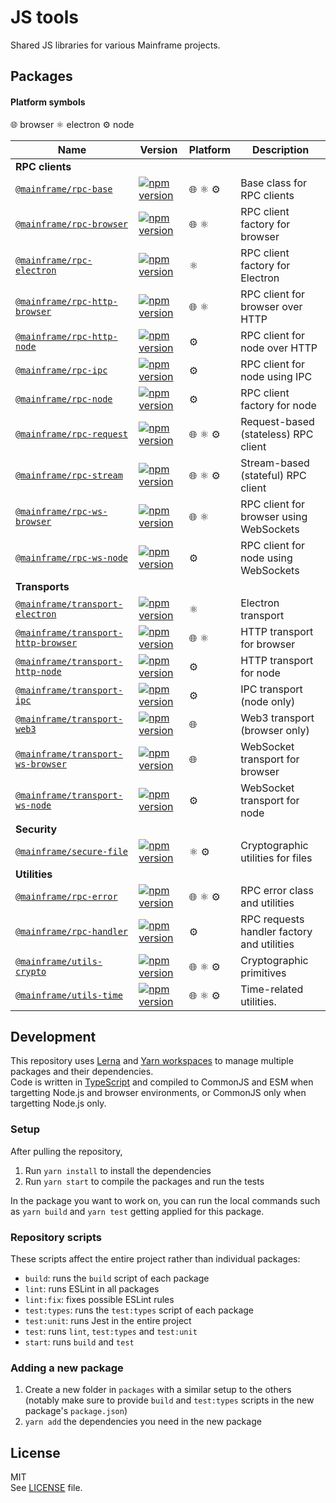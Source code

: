 # JS tools

Shared JS libraries for various Mainframe projects.

## Packages

#### Platform symbols

🌐 browser
⚛️ electron
⚙️ node

| Name | Version | Platform | Description |
| ---- | ------- | -------- | ----------- |
| **RPC clients**
| [`@mainframe/rpc-base`](/packages/rpc-base) | [![npm version](https://img.shields.io/npm/v/@mainframe/rpc-base.svg)](https://www.npmjs.com/package/@mainframe/rpc-base) | 🌐 ⚛️ ⚙️ | Base class for RPC clients
| [`@mainframe/rpc-browser`](/packages/rpc-browser) | [![npm version](https://img.shields.io/npm/v/@mainframe/rpc-browser.svg)](https://www.npmjs.com/package/@mainframe/rpc-browser) | 🌐 ⚛️ | RPC client factory for browser
| [`@mainframe/rpc-electron`](/packages/rpc-electron) | [![npm version](https://img.shields.io/npm/v/@mainframe/rpc-electron.svg)](https://www.npmjs.com/package/@mainframe/rpc-electron) | ⚛️ | RPC client factory for Electron
| [`@mainframe/rpc-http-browser`](/packages/rpc-http-browser) | [![npm version](https://img.shields.io/npm/v/@mainframe/rpc-http-browser.svg)](https://www.npmjs.com/package/@mainframe/rpc-http-browser) | 🌐 ⚛️ | RPC client for browser over HTTP
| [`@mainframe/rpc-http-node`](/packages/rpc-http-node) | [![npm version](https://img.shields.io/npm/v/@mainframe/rpc-http-node.svg)](https://www.npmjs.com/package/@mainframe/rpc-http-node) | ⚙️ | RPC client for node over HTTP
| [`@mainframe/rpc-ipc`](/packages/rpc-ipc) | [![npm version](https://img.shields.io/npm/v/@mainframe/rpc-ipc.svg)](https://www.npmjs.com/package/@mainframe/rpc-ipc) | ⚙️ | RPC client for node using IPC
| [`@mainframe/rpc-node`](/packages/rpc-node) | [![npm version](https://img.shields.io/npm/v/@mainframe/rpc-node.svg)](https://www.npmjs.com/package/@mainframe/rpc-node) | ⚙️ | RPC client factory for node
| [`@mainframe/rpc-request`](/packages/rpc-request) | [![npm version](https://img.shields.io/npm/v/@mainframe/rpc-request.svg)](https://www.npmjs.com/package/@mainframe/rpc-request) | 🌐 ⚛️ ⚙️ | Request-based (stateless) RPC client
| [`@mainframe/rpc-stream`](/packages/rpc-stream) | [![npm version](https://img.shields.io/npm/v/@mainframe/rpc-stream.svg)](https://www.npmjs.com/package/@mainframe/rpc-stream) | 🌐 ⚛️ ⚙️ | Stream-based (stateful) RPC client
| [`@mainframe/rpc-ws-browser`](/packages/rpc-ws-browser) | [![npm version](https://img.shields.io/npm/v/@mainframe/rpc-ws-browser.svg)](https://www.npmjs.com/package/@mainframe/rpc-ws-browser) | 🌐 ⚛️ | RPC client for browser using WebSockets
| [`@mainframe/rpc-ws-node`](/packages/rpc-ws-node) | [![npm version](https://img.shields.io/npm/v/@mainframe/rpc-ws-node.svg)](https://www.npmjs.com/package/@mainframe/rpc-ws-node) | ⚙️ | RPC client for node using WebSockets
| **Transports**
| [`@mainframe/transport-electron`](/packages/transport-electron) | [![npm version](https://img.shields.io/npm/v/@mainframe/transport-electron.svg)](https://www.npmjs.com/package/@mainframe/transport-electron) | ⚛️ | Electron transport
| [`@mainframe/transport-http-browser`](/packages/transport-http-browser) | [![npm version](https://img.shields.io/npm/v/@mainframe/transport-http-browser.svg)](https://www.npmjs.com/package/@mainframe/transport-http-browser) | 🌐 ⚛️ | HTTP transport for browser
| [`@mainframe/transport-http-node`](/packages/transport-http-node) | [![npm version](https://img.shields.io/npm/v/@mainframe/transport-http-node.svg)](https://www.npmjs.com/package/@mainframe/transport-http-node) | ⚙️ | HTTP transport for node
| [`@mainframe/transport-ipc`](/packages/transport-ipc) | [![npm version](https://img.shields.io/npm/v/@mainframe/transport-ipc.svg)](https://www.npmjs.com/package/@mainframe/transport-ipc) | ⚙️ | IPC transport (node only)
| [`@mainframe/transport-web3`](/packages/transport-web3) | [![npm version](https://img.shields.io/npm/v/@mainframe/transport-web3.svg)](https://www.npmjs.com/package/@mainframe/transport-web3) | 🌐 | Web3 transport (browser only)
| [`@mainframe/transport-ws-browser`](/packages/transport-ws-browser) | [![npm version](https://img.shields.io/npm/v/@mainframe/transport-ws-browser.svg)](https://www.npmjs.com/package/@mainframe/transport-ws-browser) | 🌐 | WebSocket transport for browser
| [`@mainframe/transport-ws-node`](/packages/transport-ws-node) | [![npm version](https://img.shields.io/npm/v/@mainframe/transport-ws-node.svg)](https://www.npmjs.com/package/@mainframe/transport-ws-node) | ⚙️ | WebSocket transport for node
| **Security**
| [`@mainframe/secure-file`](/packages/secure-file) | [![npm version](https://img.shields.io/npm/v/@mainframe/secure-file.svg)](https://www.npmjs.com/package/@mainframe/secure-file) | ⚛️ ⚙️ | Cryptographic utilities for files
| **Utilities**
| [`@mainframe/rpc-error`](/packages/rpc-error) | [![npm version](https://img.shields.io/npm/v/@mainframe/rpc-error.svg)](https://www.npmjs.com/package/@mainframe/rpc-error) | 🌐 ⚛️ ⚙️ | RPC error class and utilities
| [`@mainframe/rpc-handler`](/packages/rpc-handler) | [![npm version](https://img.shields.io/npm/v/@mainframe/rpc-handler.svg)](https://www.npmjs.com/package/@mainframe/rpc-handler) | ⚙️ | RPC requests handler factory and utilities
| [`@mainframe/utils-crypto`](/packages/utils-crypto) | [![npm version](https://img.shields.io/npm/v/@mainframe/utils-crypto.svg)](https://www.npmjs.com/package/@mainframe/utils-crypto) | 🌐 ⚛️ ⚙️ | Cryptographic primitives
| [`@mainframe/utils-time`](/packages/utils-time) | [![npm version](https://img.shields.io/npm/v/@mainframe/utils-time.svg)](https://www.npmjs.com/package/@mainframe/utils-time) | 🌐 ⚛️ ⚙️ | Time-related utilities.

## Development

This repository uses [Lerna](https://github.com/lerna/lerna) and [Yarn workspaces](https://yarnpkg.com/lang/en/docs/workspaces/) to manage multiple packages and their dependencies.  
Code is written in [TypeScript](https://www.typescriptlang.org/) and compiled to CommonJS and ESM when targetting Node.js and browser environments, or CommonJS only when targetting Node.js only.

### Setup

After pulling the repository,

1.  Run `yarn install` to install the dependencies
1.  Run `yarn start` to compile the packages and run the tests

In the package you want to work on, you can run the local commands such as `yarn build` and `yarn test` getting applied for this package.

### Repository scripts

These scripts affect the entire project rather than individual packages:

- `build`: runs the `build` script of each package
- `lint`: runs ESLint in all packages
- `lint:fix`: fixes possible ESLint rules
- `test:types`: runs the `test:types` script of each package
- `test:unit`: runs Jest in the entire project
- `test`: runs `lint`, `test:types` and `test:unit`
- `start`: runs `build` and `test`

### Adding a new package

1.  Create a new folder in `packages` with a similar setup to the others (notably make sure to provide `build` and `test:types` scripts in the new package's `package.json`)
1.  `yarn add` the dependencies you need in the new package

## License

MIT\
See [LICENSE](LICENSE) file.
